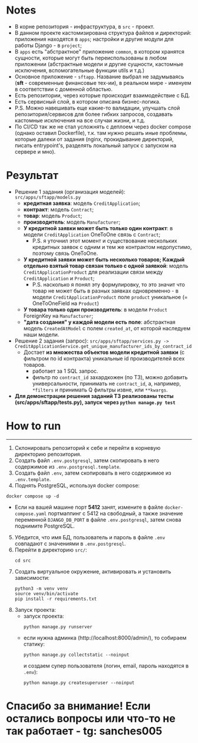 # Notes
- В корне репозитория - инфраструктура, в `src` - проект.
- В данном проекте кастомизирована структура файлов и директорий: приложения находятся в `apps`; настройки и другие модули для работы Django - в `project`;
- В `apps` есть "абстрактное" приложение `common`, в котором хранятся сущности, которые могут быть переиспользованы в любом приложении
(абстрактные модели и другие сущности, кастомные исключения, вспомогательные функции utils и т.д.)
- Основное приложение - `sftapp`. Название выбрал не задумываясь (**sft** - современные финансовые тех-ии), в реальном мире - именуем в соответствии с доменной областью.
- Есть репозитории, через которые происходит взаимодействие с БД.
- Есть сервисный слой, в котором описана бизнес-логика.
- P.S. Можно навешивать еще какие-то валидации, улучшать слой репозитория/сервисов для более гибких запросов, создавать кастомные исключения на все случаи жизни, и т.д.
- По CI/CD так же не стал усложнять с деплоем через docker compose (однако оставил Dockerfile), т.к. там нужно решать иные проблемы, которые далеки от задания (nginx, прокидывание директорий, писать entrypoint's, разделять локальный запуск с запуском на сервере и мно).

# Результат
- Решение 1 задания (организация моделей): `src/apps/sftapp/models.py`
    - **кредитная заявка**: модель `CreditApplication`;
    - **контракт**: модель `Contract`;
    - **товар**: модель `Product`;
    - **производитель**: модель `Manufacturer`;
    - **У кредитной заявки может быть только один контракт**: в модели `CreditApplication` OneToOne связь с `Contract`;
      - P.S. я уточнил этот момент и существование нескольких кредитных заявок с одним и тем же контрактом недопустимо, поэтому связь OneToOne.
    - **У кредитной заявки может быть несколько товаров; Каждый отдельно взятый товар связан только с одной заявкой**: модель `CreditApplicationProduct` для реализации связи между `CreditApplication` и `Product`;
      - P.S. насколько я понял эту формулировку, то это значит что товар не может быть в разных заявках одновременно - в модели `CreditApplicationProduct` поле `product` уникальное (= OneToOneField на `Product`)
    - **У товара только один производитель**: в модели `Product` ForeignKey на `Manufacturer`;
    - **"дата создания" у каждой модели есть поле**: абстрактная модель `CreatedAtModel` с полем `created_at`, от которой наследуем наши модели.
- Решение 2 задания (запрос): `src/apps/sftapp/services.py -> CreditApplicationService.get_unique_manufacturer_ids_by_contract_id` 
    - Достает **из множества объектов модели кредитной заявки** (с фильтром по id контракта) уникальные id производителей всех товаров.
        - работает за 1 SQL запрос.
        - фильтр по `contract_id` захардкожен (по ТЗ), можно добавить универсальности, принимать не `contract_id`, а, например, `*filters` и принимать Q фильтры извне, или `**kwargs`.
- **Для демонстрации решения заданий ТЗ реализованы тесты (src/apps/sftapp/tests.py), запуск через `python manage.py test`**

# How to run
***
1. Склонировать репозиторий к себе и перейти в корневую директорию репозитория.
2. Создать файл `.env.postgresql`, затем скопировать в него содержимое из `.env.postgresql.template`.
3. Создать файл `.env`, затем скопировать в него содержимое из `.env.template`.
4. Поднять PostgreSQL, используя docker compose:
  ```shell
  docker compose up -d
  ```
  - Если на вашей машине порт **5412** занят, измените в файле `docker-compose.yaml` портмаппинг с 5412 на свободный, а также значение переменной `DJANGO_DB_PORT` в файле `.env.postgresql`, затем снова поднимите PostgreSQL.
5. Убедится, что имя БД, пользователь и пароль в файле `.env` совпадают с значениями в `.env.postgresql`.
6. Перейти в директорию `src/`:
   ```shell
   cd src 
   ```
7. Создать виртуальное окружение, активировать и установить зависимости:
   ```shell
   python3 -m venv venv
   source venv/bin/activate
   pip install -r requirements.txt
   ```
8. Запуск проекта:
   - запуск проекта:
     ```shell
     python manage.py runserver
     ```
   - если нужна админка (http://localhost:8000/admin/), то собираем статику:
     ```shell
     python manage.py collectstatic --noinput
     ```
     и создаем супер пользователя (логин, email, пароль находятся в `.env`):
     ```shell
     python manage.py createsuperuser --noinput
     ```

# Спасибо за внимание! Если остались вопросы или что-то не так работает - tg: sanches005
